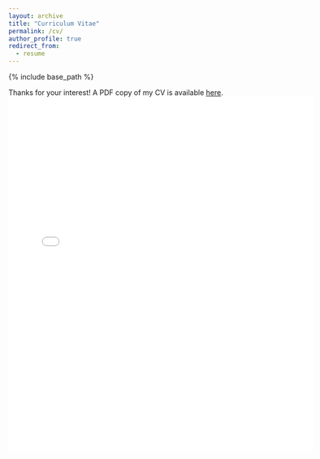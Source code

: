 ```yaml
---
layout: archive
title: "Curriculum Vitae"
permalink: /cv/
author_profile: true
redirect_from:
  - resume
---
```


{% include base_path %}

Thanks for your interest! A PDF copy of my CV is available [here](../files/Keyan_CV.pdf).
<embed src="../files/Keyan_CV.pdf" width="600" height="700" type='application/pdf'>
